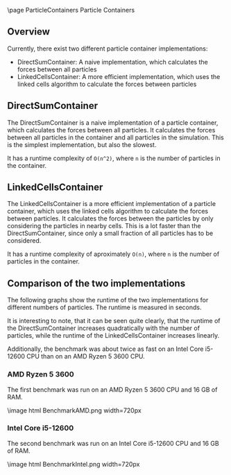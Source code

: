 <!-- markdownlint-disable-next-line -->
\page ParticleContainers Particle Containers

## Overview

Currently, there exist two different particle container implementations:

- DirectSumContainer: A naive implementation, which calculates the forces between all particles
- LinkedCellsContainer: A more efficient implementation, which uses the linked cells algorithm to calculate the forces between particles

## DirectSumContainer

The DirectSumContainer is a naive implementation of a particle container, which calculates the forces between all particles. It calculates the forces between all particles in the container and all particles in the simulation. This is the simplest implementation, but also the slowest.

It has a runtime complexity of `O(n^2)`, where `n` is the number of particles in the container.

## LinkedCellsContainer

The LinkedCellsContainer is a more efficient implementation of a particle container, which uses the linked cells algorithm to calculate the forces between particles. It calculates the forces between the particles by only considering the particles in nearby cells. This is a lot faster than the DirectSumContainer, since only a small fraction of all particles has to be considered.

It has a runtime complexity of aproximately `O(n)`, where `n` is the number of particles in the container.

## Comparison of the two implementations

The following graphs show the runtime of the two implementations for different numbers of particles. The runtime is measured in seconds.

It is interesting to note, that it can be seen quite clearly, that the runtime of the DirectSumContainer increases quadratically with the number of particles, while the runtime of the LinkedCellsContainer increases linearly.

Additionally, the benchmark was about twice as fast on an Intel Core i5-12600 CPU than on an AMD Ryzen 5 3600 CPU.

### AMD Ryzen 5 3600

The first benchmark was run on an AMD Ryzen 5 3600 CPU and 16 GB of RAM.

\image html BenchmarkAMD.png width=720px

### Intel Core i5-12600

The second benchmark was run on an Intel Core i5-12600 CPU and 16 GB of RAM.

\image html BenchmarkIntel.png width=720px
